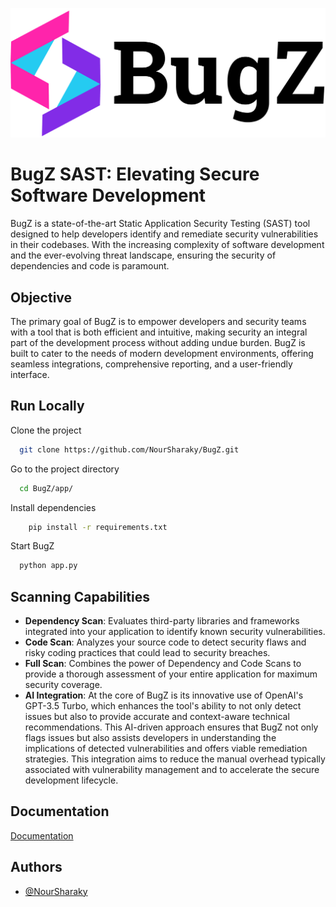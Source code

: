 
![Logo](https://github.com/NourSharaky/BugZ/blob/811c441a7afec84da8ddbbd2b1a6407d15fda51d/app/static/images/logo.png)


# BugZ SAST: Elevating Secure Software Development

BugZ is a state-of-the-art Static Application Security Testing (SAST) tool designed to help developers identify and remediate security vulnerabilities in their codebases. With the increasing complexity of software development and the ever-evolving threat landscape, ensuring the security of dependencies and code is paramount. 



## Objective
The primary goal of BugZ is to empower developers and security teams with a tool that is both efficient and intuitive, making security an integral part of the development process without adding undue burden. BugZ is built to cater to the needs of modern development environments, offering seamless integrations, comprehensive reporting, and a user-friendly interface.

## Run Locally

Clone the project

```bash
  git clone https://github.com/NourSharaky/BugZ.git
```

Go to the project directory

```bash
  cd BugZ/app/
```

Install dependencies

```bash
    pip install -r requirements.txt
```

Start BugZ

```bash
  python app.py
```


## Scanning Capabilities

- **Dependency Scan**: Evaluates third-party libraries and frameworks integrated into your application to identify known security vulnerabilities.
- **Code Scan**: Analyzes your source code to detect security flaws and risky coding practices that could lead to security breaches.
- **Full Scan**: Combines the power of Dependency and Code Scans to provide a thorough assessment of your entire application for maximum security coverage.
- **AI Integration**: At the core of BugZ is its innovative use of OpenAI's GPT-3.5 Turbo, which enhances the tool's ability to not only detect issues but also to provide accurate and context-aware technical recommendations. This AI-driven approach ensures that BugZ not only flags issues but also assists developers in understanding the implications of detected vulnerabilities and offers viable remediation strategies. This integration aims to reduce the manual overhead typically associated with vulnerability management and to accelerate the secure development lifecycle.


## Documentation

[Documentation](https://bugz-documentation.vercel.app/)


## Authors

- [@NourSharaky](https://github.com/NourSharaky)

